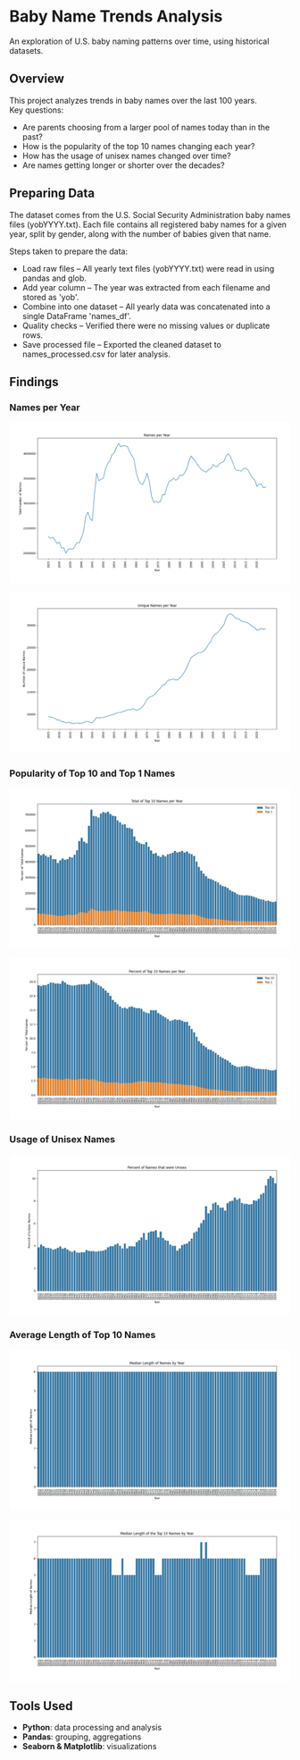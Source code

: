 # Baby Name Trends Analysis

An exploration of U.S. baby naming patterns over time, using historical datasets.  


## Overview
This project analyzes trends in baby names over the last 100 years.  
Key questions:
- Are parents choosing from a larger pool of names today than in the past?
- How is the popularity of the top 10 names changing each year?
- How has the usage of unisex names changed over time?
- Are names getting longer or shorter over the decades?

## Preparing Data
The dataset comes from the U.S. Social Security Administration baby names files (yobYYYY.txt).
Each file contains all registered baby names for a given year, split by gender, along with the number of babies given that name.

Steps taken to prepare the data:
- Load raw files – All yearly text files (yobYYYY.txt) were read in using pandas and glob.
- Add year column – The year was extracted from each filename and stored as 'yob'.
- Combine into one dataset – All yearly data was concatenated into a single DataFrame 'names_df'.
- Quality checks – Verified there were no missing values or duplicate rows.
- Save processed file – Exported the cleaned dataset to names_processed.csv for later analysis.

## Findings
### Names per Year
![Total Names per Year](Plots/Names_per_Year.png)

![Unique Names per Year](Plots/Unique_Name_per_Year.png)

### Popularity of Top 10 and Top 1 Names
![Total of Top10 Names per Year](Plots/Total_of_Top_10_Names_per_Year.png)

![Percentage of Top10 Names per Year](Plots/Percent_of_Top_10_Names_per_Year.png)

### Usage of Unisex Names
![Percent of Unisex](Plots/Percent_of_Names_that_were_Unisex.png)

### Average Length of Top 10 Names
![avg-length](Plots/Median_Length_of_Names_by_Year.png)

![avg-length](Plots/Median_Length_of_the_Top_10_Names_by_Year.png)

## Tools Used
- **Python**: data processing and analysis  
- **Pandas**: grouping, aggregations  
- **Seaborn & Matplotlib**: visualizations 
